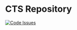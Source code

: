# CTS Repository

[![Code Issues](https://www.quantifiedcode.com/api/v1/project/271a53b9aad84af4a2dc7cc93f514a3c/badge.svg)](https://www.quantifiedcode.com/app/project/271a53b9aad84af4a2dc7cc93f514a3c)
